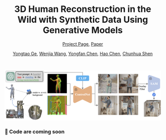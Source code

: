 <div align="center">
<h1>
3D Human Reconstruction in the Wild with Synthetic Data Using Generative Models
</h1>

[Project Page](https://yongtaoge.github.io/projects/humanwild/), [Paper](assets/paper.pdf)

[Yongtao Ge](), [Wenjia Wang](), [Yongfan Chen](), [Hao Chen](), [Chunhua Shen]()

</div>
<br/>
  
![demo_vid](assets/pipeline.png)

### 🚗 Code are coming soon



